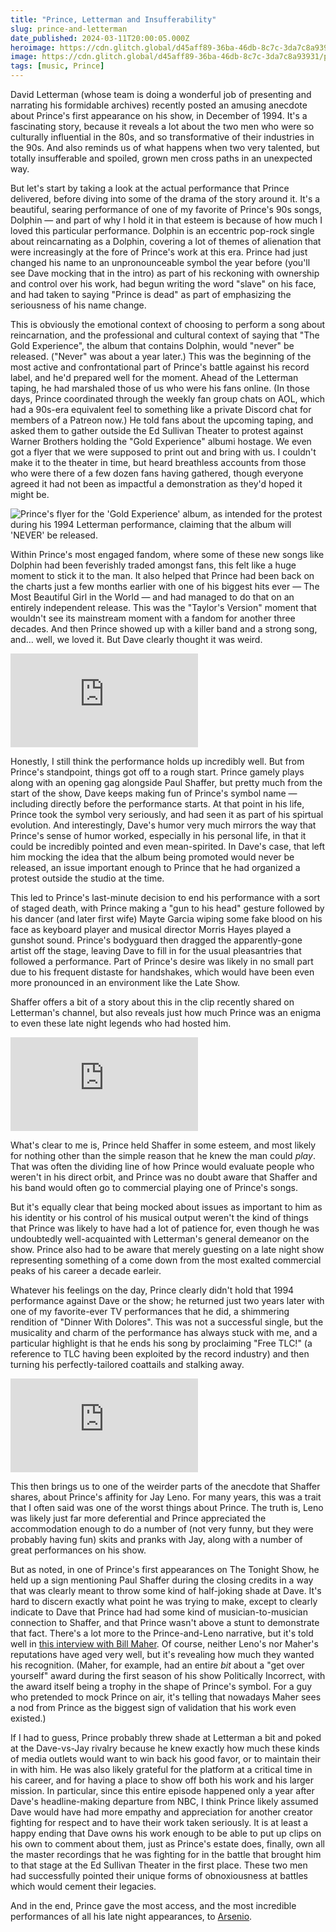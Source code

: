 ```yaml
---
title: "Prince, Letterman and Insufferability"
slug: prince-and-letterman
date_published: 2024-03-11T20:00:05.000Z
heroimage: https://cdn.glitch.global/d45aff89-36ba-46db-8c7c-3da7c8a93931/prince-letterman.png?v=1710215577245
image: https://cdn.glitch.global/d45aff89-36ba-46db-8c7c-3da7c8a93931/prince-letterman.png?v=1710215577245
tags: [music, Prince]
---
```


David Letterman (whose team is doing a wonderful job of presenting and narrating his formidable archives) recently posted an amusing anecdote about Prince's first appearance on his show, in December of 1994. It's a fascinating story, because it reveals a lot about the two men who were so culturally influential in the 80s, and so transformative of their industries in the 90s. And also reminds us of what happens when two very talented, but totally insufferable and spoiled, grown men cross paths in an unexpected way.

But let's start by taking a look at the actual performance that Prince delivered, before diving into some of the drama of the story around it. It's a beautiful, searing performance of one of my favorite of Prince's 90s songs, Dolphin — and part of why I hold it in that esteem is because of how much I loved this particular performance. Dolphin is an eccentric pop-rock single about reincarnating as a Dolphin, covering a lot of themes of alienation that were increasingly at the fore of Prince's work at this era. Prince had just changed his name to an unpronounceable symbol the year before (you'll see Dave mocking that in the intro) as part of his reckoning with ownership and control over his work, had begun writing the word "slave" on his face, and had taken to saying "Prince is dead" as part of emphasizing the seriousness of his name change.

This is obviously the emotional context of choosing to perform a song about reincarnation, and the professional and cultural context of saying that "The Gold Experience", the album that contains Dolphin, would "never" be released. ("Never" was about a year later.) This was the beginning of the most active and confrontational part of Prince's battle against his record label, and he'd prepared well for the moment. Ahead of the Letterman taping, he had marshaled those of us who were his fans online. (In those days, Prince coordinated through the weekly fan group chats on AOL, which had a 90s-era equivalent feel to something like a private Discord chat for members of a Patreon now.) He told fans about the upcoming taping, and asked them to gather outside the Ed Sullivan Theater to protest against Warner Brothers holding the "Gold Experience" albumi hostage. We even got a flyer that we were supposed to print out and bring with us. I couldn't make it to the theater in time, but heard breathless accounts from those who were there of a few dozen fans having gathered, though everyone agreed it had not been as impactful a demonstration as they'd hoped it might be.

<img src="https://cdn.glitch.global/d45aff89-36ba-46db-8c7c-3da7c8a93931/Prince-The-Gold-Experience-Flyer.jpg?v=1710214871451" alt="Prince's flyer for the 'Gold Experience' album, as intended for the protest during his 1994 Letterman performance, claiming that the album will 'NEVER' be released." />

Within Prince's most engaged fandom, where some of these new songs like Dolphin had been feverishly traded amongst fans, this felt like a huge moment to stick it to the man. It also helped that Prince had been back on the charts just a few months earlier with one of his biggest hits ever — The Most Beautiful Girl in the World — and had managed to do that on an entirely independent release. This was the "Taylor's Version" moment that wouldn't see its mainstream moment with a fandom for another three decades. And then Prince showed up with a killer band and a strong song, and... well, we loved it. But Dave clearly thought it was weird.

<iframe src="https://www.youtube-nocookie.com/embed/4NGEjbgIJbg?si=ggx7JOpeDWmfREna" title="YouTube video player" frameborder="0" allow="accelerometer; autoplay; clipboard-write; encrypted-media; gyroscope; picture-in-picture; web-share" allowfullscreen class="video"></iframe>

Honestly, I still think the performance holds up incredibly well. But from Prince's standpoint, things got off to a rough start. Prince gamely plays along with an opening gag alongside Paul Shaffer, but pretty much from the start of the show, Dave keeps making fun of Prince's symbol name — including directly before the performance starts. At that point in his life, Prince took the symbol very seriously, and had seen it as part of his spirtual evolution. And interestingly, Dave's humor very much mirrors the way that Prince's sense of humor worked, especially in his personal life, in that it could be incredibly pointed and even mean-spirited. In Dave's case, that left him mocking the idea that the album being promoted would never be released, an issue important enough to Prince that he had organized a protest outside the studio at the time.

This led to Prince's last-minute decision to end his performance with a sort of staged death, with Prince making a "gun to his head" gesture followed by his dancer (and later first wife) Mayte Garcia wiping some fake blood on his face as keyboard player and musical director Morris Hayes played a gunshot sound. Prince's bodyguard then dragged the apparently-gone artist off the stage, leaving Dave to fill in for the usual pleasantries that followed a performance. Part of Prince's desire was likely in no small part due to his frequent distaste for handshakes, which would have been even more pronounced in an environment like the Late Show.

Shaffer offers a bit of a story about this in the clip recently shared on Letterman's channel, but also reveals just how much Prince was an enigma to even these late night legends who had hosted him.

<iframe src="https://www.youtube-nocookie.com/embed/J_1wV8_aR6s?si=lDk52J20euUpQ80C" title="YouTube video player" frameborder="0" allow="accelerometer; autoplay; clipboard-write; encrypted-media; gyroscope; picture-in-picture; web-share" allowfullscreen class="video"></iframe>

What's clear to me is, Prince held Shaffer in some esteem, and most likely for nothing other than the simple reason that he knew the man could _play_. That was often the dividing line of how Prince would evaluate people who weren't in his direct orbit, and Prince was no doubt aware that Shaffer and his band would often go to commercial playing one of Prince's songs. 

But it's equally clear that being mocked about issues as important to him as his identity or his control of his musical output weren't the kind of things that Prince was likely to have had a lot of patience for, even though he was undoubtedly well-acquainted with Letterman's general demeanor on the show. Prince also had to be aware that merely guesting on a late night show representing something of a come down from the most exalted commercial peaks of his career a decade earleir.

Whatever his feelings on the day, Prince clearly didn't hold that 1994 performance against Dave or the show; he returned just two years later with one of my favorite-ever TV performances that he did, a shimmering rendition of "Dinner With Dolores". This was not a successful single, but the musicality and charm of the performance has always stuck with me, and a particular highlight is that he ends his song by proclaiming "Free TLC!" (a reference to TLC having been exploited by the record industry) and then turning his perfectly-tailored coattails and stalking away.

<iframe src="https://www.youtube-nocookie.com/embed/901Xb405Hvs?si=W5vDl2mO_J_dzjhN" title="YouTube video player" frameborder="0" allow="accelerometer; autoplay; clipboard-write; encrypted-media; gyroscope; picture-in-picture; web-share" allowfullscreen class="video"></iframe>

This then brings us to one of the weirder parts of the anecdote that Shaffer shares, about Prince's affinity for Jay Leno. For many years, this was a trait that I often said was one of the worst things about Prince. The truth is, Leno was likely just far more deferential and Prince appreciated the accommodation enough to do a number of (not very funny, but they were probably having fun) skits and pranks with Jay, along with a number of great performances on his show.

But as noted, in one of Prince's first appearances on The Tonight Show, he held up a sign mentioning Paul Shaffer during the closing credits in a way that was clearly meant to throw some kind of half-joking shade at Dave. It's hard to discern exactly what point he was trying to make, except to clearly indicate to Dave that Prince had had some kind of musician-to-musician connection to Shaffer, and that Prince wasn't above a stunt to demonstrate that fact. There's a lot more to the Prince-and-Leno narrative, but it's told well in <a href="https://youtu.be/s1Wk3JbroDM?si=VLF32KfmSxRFldwJ">this interview with Bill Maher</a>. Of course, neither Leno's nor Maher's reputations have aged very well, but it's revealing how much they wanted his recognition. (Maher, for example, had an entire _bit_ about a "get over yourself" award during the first season of his show Politically Incorrect, with the award itself being a trophy in the shape of Prince's symbol. For a guy who pretended to mock Prince on air, it's telling that nowadays Maher sees a nod from Prince as the biggest sign of validation that his work even existed.)

If I had to guess, Prince probably threw shade at Letterman a bit and poked at the Dave-vs-Jay rivalry because he knew exactly how much these kinds of media outlets would want to win back his good favor, or to maintain their in with him. He was also likely grateful for the platform at a critical time in his career, and for having a place to show off both his work and his larger mission. In particular, since this entire episode happened only a year after Dave's headline-making departure from NBC, I think Prince likely assumed Dave would have had more empathy and appreciation for another creator fighting for respect and to have their work taken seriously. It is at least a happy ending that Dave owns his work enough to be able to put up clips on his own to comment about them, just as Prince's estate does, finally, own all the master recordings that he was fighting for in the battle that brought him to that stage at the Ed Sullivan Theater in the first place. These two men had successfully pointed their unique forms of obnoxiousness at battles which would cement their legacies.

And in the end, Prince gave the most access, and the most incredible performances of all his late night appearances, to <a href="https://www.youtube.com/watch?v=hR826rwOuqw">Arsenio</a>. 